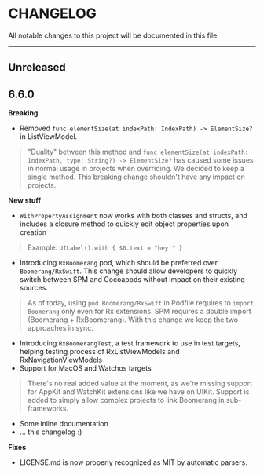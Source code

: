 # CHANGELOG
All notable changes to this project will be documented in this file

---

## Unreleased

## 6.6.0

**Breaking**

- Removed `func elementSize(at indexPath: IndexPath) -> ElementSize?` in ListViewModel.
> "Duality" between this method and `func elementSize(at indexPath: IndexPath, type: String?) -> ElementSize?` has caused some issues in normal usage in projects when overriding. We decided to keep a single method. This breaking change shouldn't have any impact on projects.

**New stuff**
- `WithPropertyAssignment` now works with both classes and structs, and includes a closure method to quickly edit object properties upon creation 
> Example: `UILabel().with { $0.text = "hey!" }`
- Introducing `RxBoomerang` pod, which should be preferred over `Boomerang/RxSwift`. This change should allow developers to quickly switch between SPM and Cocoapods without impact on their existing sources.
> As of today, using `pod Boomerang/RxSwift` in Podfile requires to `import Boomerang` only even for Rx extensions. SPM requires a double import (Boomerang + RxBoomerang). With this change we keep the two approaches in sync.
- Introducing `RxBoomerangTest`, a test framework to use in test targets, helping testing process of RxListViewModels and RxNavigationViewModels
- Support for MacOS and Watchos targets 
> There's no real added value at the moment, as we're missing support for AppKit and WatchKit extensions like we have on UIKit. Support is added to simply allow complex projects to link Boomerang in sub-frameworks.
- Some inline documentation
- ... this changelog :) 

**Fixes**
- LICENSE.md is now properly recognized as MIT by automatic parsers.
